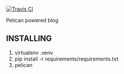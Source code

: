 [![Travis CI](https://travis-ci.com/jldugger/blog.svg?branch=master)](https://travis-ci.com/jldugger/blog)

Pelican powered blog

INSTALLING
----------

1. virtualenv .venv
2. pip install -r requirements/requirements.txt
3. pelican
